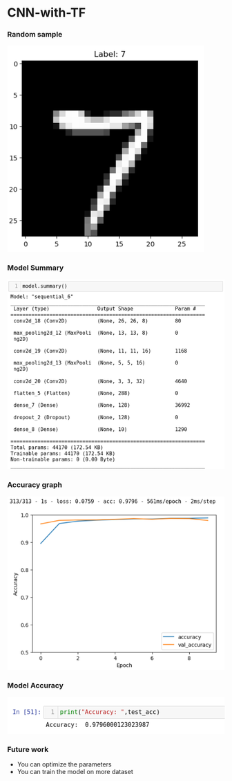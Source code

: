 # CNN-with-TF

### Random sample
![randomSample.png](/images/randomSample.png)

### Model Summary
![model_summary.png](/images/model_summary.png)

### Accuracy graph
![accuracy_graph.png](/images/accuracy_graph.png)

### Model Accuracy
![model_accuracy.png](/images/model_accuracy.png)

### Future work
- You can optimize the parameters
- You can train the model on more dataset